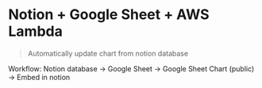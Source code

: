 # Notion + Google Sheet + AWS Lambda

> Automatically update chart from notion database

Workflow:
Notion database -> Google Sheet -> Google Sheet Chart (public) -> Embed in notion